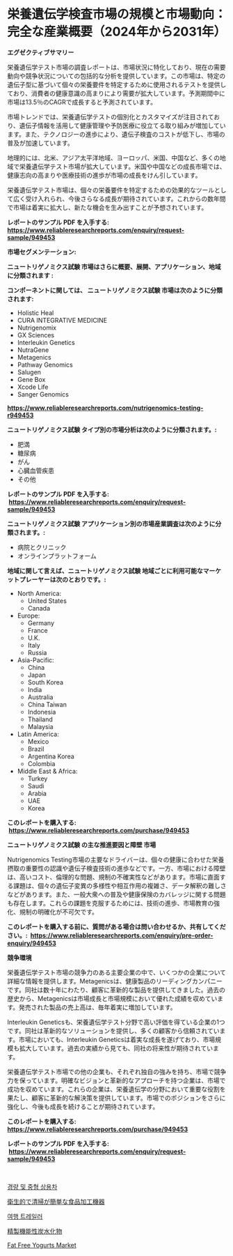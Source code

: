 <p><h1>栄養遺伝学検査市場の規模と市場動向：完全な産業概要（2024年から2031年）</h1></p><p><strong>エグゼクティブサマリー</strong></p>
<p><p>栄養遺伝学テスト市場の調査レポートは、市場状況に特化しており、現在の需要動向や競争状況についての包括的な分析を提供しています。この市場は、特定の遺伝子型に基づいて個々の栄養要件を特定するために使用されるテストを提供しており、消費者の健康意識の高まりにより需要が拡大しています。予測期間中に市場は13.5％のCAGRで成長すると予測されています。</p><p>市場トレンドでは、栄養遺伝学テストの個別化とカスタマイズが注目されており、遺伝子情報を活用して健康管理や予防医療に役立てる取り組みが増加しています。また、テクノロジーの進歩により、遺伝子検査のコストが低下し、市場の普及が加速しています。</p><p>地理的には、北米、アジア太平洋地域、ヨーロッパ、米国、中国など、多くの地域で栄養遺伝学テスト市場が拡大しています。米国や中国などの成長市場では、健康志向の高まりや医療技術の進歩が市場の成長をけん引しています。</p><p>栄養遺伝学テスト市場は、個々の栄養要件を特定するための効果的なツールとして広く受け入れられ、今後さらなる成長が期待されています。これからの数年間で市場は着実に拡大し、新たな機会を生み出すことが予想されています。</p></p>
<p><strong>レポートのサンプル PDF を入手する: <a href="https://www.reliableresearchreports.com/enquiry/request-sample/949453">https://www.reliableresearchreports.com/enquiry/request-sample/949453</a></strong></p>
<p><strong>市場セグメンテーション:</strong></p>
<p><strong> ニュートリゲノミクス試験 市場はさらに概要、展開、アプリケーション、地域に分類されます :</strong></p>
<p><strong>コンポーネントに関しては、 ニュートリゲノミクス試験 市場は次のように分類されます: &nbsp;</strong></p>
<p><ul><li>Holistic Heal</li><li>CURA INTEGRATIVE MEDICINE</li><li>Nutrigenomix</li><li>GX Sciences</li><li>Interleukin Genetics</li><li>NutraGene</li><li>Metagenics</li><li>Pathway Genomics</li><li>Salugen</li><li>Gene Box</li><li>Xcode Life</li><li>Sanger Genomics</li></ul></p>
<p><strong><a href="https://www.reliableresearchreports.com/nutrigenomics-testing-r949453">https://www.reliableresearchreports.com/nutrigenomics-testing-r949453</a></strong></p>
<p><strong> ニュートリゲノミクス試験 タイプ別の市場分析は次のように分類されます。:</strong></p>
<p><ul><li>肥満</li><li>糖尿病</li><li>がん</li><li>心臓血管疾患</li><li>その他</li></ul></p>
<p><strong>レポートのサンプル PDF を入手する: &nbsp;<a href="https://www.reliableresearchreports.com/enquiry/request-sample/949453">https://www.reliableresearchreports.com/enquiry/request-sample/949453</a></strong></p>
<p><strong> ニュートリゲノミクス試験 アプリケーション別の市場産業調査は次のように分類されます。:</strong></p>
<p><ul><li>病院とクリニック</li><li>オンラインプラットフォーム</li></ul></p>
<p><strong>地域に関して言えば、ニュートリゲノミクス試験 地域ごとに利用可能なマーケットプレーヤーは次のとおりです。:</strong></p>
<p><ul>
    <li>
        North America:
        <ul>
            <li>United States</li>
            <li>Canada</li>
        </ul>
    </li>
    <li>
        Europe:
        <ul>
            <li>Germany</li>
            <li>France</li>
            <li>U.K.</li>
            <li>Italy</li>
            <li>Russia</li>
        </ul>
    </li>
    <li>
        Asia-Pacific:
        <ul>
            <li>China</li>
            <li>Japan</li>
            <li>South Korea</li>
            <li>India</li>
            <li>Australia</li>
            <li>China Taiwan</li>
            <li>Indonesia</li>
            <li>Thailand</li>
            <li>Malaysia</li>
        </ul>
    </li>
    <li>
        Latin America:
        <ul>
            <li>Mexico</li>
            <li>Brazil</li>
            <li>Argentina Korea</li>
            <li>Colombia</li>
        </ul>
    </li>
    <li>
        Middle East & Africa:
        <ul>
            <li>Turkey</li>
            <li>Saudi</li>
            <li>Arabia</li>
            <li>UAE</li>
            <li>Korea</li>
        </ul>
    </li>
    </ul></p>
<p><strong>このレポートを購入する: &nbsp;<a href="https://www.reliableresearchreports.com/purchase/949453">https://www.reliableresearchreports.com/purchase/949453</a></strong></p>
<p><strong>ニュートリゲノミクス試験 の主な推進要因と障壁 市場</strong></p>
<p><p>Nutrigenomics Testing市場の主要なドライバーは、個々の健康に合わせた栄養摂取の重要性の認識や遺伝子検査技術の進歩などです。一方、市場における障壁は、高いコスト、倫理的な問題、規制の不確実性などがあります。市場に直面する課題は、個々の遺伝子変異の多様性や相互作用の複雑さ、データ解釈の難しさなどがあります。また、一般大衆への普及や健康保険のカバレッジに関する問題も存在します。これらの課題を克服するためには、技術の進歩、市場教育の強化、規制の明確化が不可欠です。</p></p>
<p><strong>このレポートを購入する前に、質問がある場合は問い合わせるか、共有してください。:&nbsp; <a href="https://www.reliableresearchreports.com/enquiry/pre-order-enquiry/949453">https://www.reliableresearchreports.com/enquiry/pre-order-enquiry/949453</a></strong></p>
<p><strong>競争環境</strong></p>
<p><p>栄養遺伝学テスト市場の競争力のある主要企業の中で、いくつかの企業について詳細な情報を提供します。Metagenicsは、健康製品のリーディングカンパニーです。同社は数十年にわたり、顧客に革新的な製品を提供してきました。過去の歴史から、Metagenicsは市場成長と市場規模において優れた成績を収めています。発売された製品の売上高は、毎年着実に増加しています。</p><p>Interleukin Geneticsも、栄養遺伝学テスト分野で高い評価を得ている企業の1つです。同社は革新的なソリューションを提供し、多くの顧客から信頼されています。市場においても、Interleukin Geneticsは着実な成長を遂げており、市場規模も拡大しています。過去の実績から見ても、同社の将来性が期待されています。</p><p>栄養遺伝学テスト市場での他の企業も、それぞれ独自の強みを持ち、市場で競争力を保っています。明確なビジョンと革新的なアプローチを持つ企業は、市場で成功を収めています。これらの企業は、栄養遺伝学の分野において重要な役割を果たし、顧客に革新的な解決策を提供しています。市場でのポジションをさらに強化し、今後も成長を続けることが期待されています。</p></p>
<p><strong>このレポートを購入する: &nbsp; <a href="https://www.reliableresearchreports.com/purchase/949453">https://www.reliableresearchreports.com/purchase/949453</a></strong></p>
<p><strong>レポートのサンプル PDF を入手する: &nbsp;<a href="https://www.reliableresearchreports.com/enquiry/request-sample/949453">https://www.reliableresearchreports.com/enquiry/request-sample/949453</a></strong><strong></strong></p>
<p>&nbsp;</p>
<p><p><a href="https://medium.com/@porterhntz2023/%EA%B0%80%EB%B2%BC%EC%9A%B4-%EB%B0%8F-%EC%A4%91%ED%98%95-%EC%83%81%EC%9A%A9-%EC%B0%A8%EB%9F%89-%EC%8B%9C%EC%9E%A5%EC%9D%80-%EC%8B%9C%EC%9E%A5-%EC%A0%90%EC%9C%A0%EC%9C%A8-%EC%8B%9C%EC%9E%A5-%EB%8F%99%ED%96%A5-%EB%B0%8F-%EC%8B%9C%EC%9E%A5-%EC%84%B1%EC%9E%A5%EC%97%90-%EA%B4%80%ED%95%9C-%EC%A0%95%EB%B3%B4%EB%A5%BC-%EC%A0%9C%EA%B3%B5%ED%95%A9%EB%8B%88%EB%8B%A4-4b5daa506498">경량 및 중형 상용차</a></p><p><a href="https://github.com/laurenreichert/Market-Research-Report-List-1/blob/main/658036319172.md">衛生的で清掃が簡単な食品加工機器</a></p><p><a href="https://medium.com/@guyeichert86/%EC%97%AC%ED%96%89-%ED%8A%B8%EB%A0%88%EC%9D%BC%EB%9F%AC-%EC%8B%9C%EC%9E%A5-%EC%8B%9C%EC%9E%A5-%EC%A0%90%EC%9C%A0%EC%9C%A8-%EC%8B%9C%EC%9E%A5-%EB%8F%99%ED%96%A5-%EB%B0%8F-%EB%AF%B8%EB%9E%98-%EC%84%B1%EC%9E%A5-%ED%83%90%ED%97%98-0e6058a62e9c">여행 트레일러</a></p><p><a href="https://github.com/RodHoppe07/Market-Research-Report-List-1/blob/main/406957219173.md">精製機能性炭水化物</a></p><p><a href="https://github.com/mbisetmhermsr/Market-Research-Report-List-2/blob/main/fat-free-yogurts-market.md">Fat Free Yogurts Market</a></p></p>